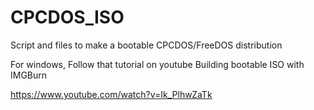 # CPCDOS_ISO
Script and files to make a bootable CPCDOS/FreeDOS distribution

For windows,
Follow that tutorial on youtube
Building bootable ISO with IMGBurn

https://www.youtube.com/watch?v=Ik_PlhwZaTk
